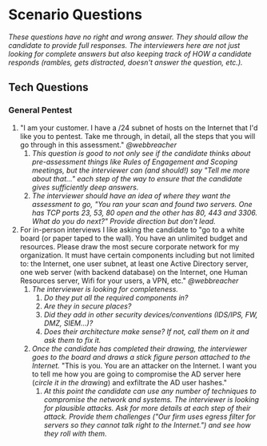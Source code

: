 # Scenario Questions #
*These questions have no right and wrong answer. They should allow the candidate to provide full responses. The interviewers here are not just looking for complete answers but also keeping track of HOW a candidate responds (rambles, gets distracted, doesn't answer the question, etc.).*

## Tech Questions ##
### General Pentest ###
1. "I am your customer. I have a /24 subnet of hosts on the Internet that I'd like you to pentest. Take me through, in detail, all the steps that you will go through in this assessment." *@webbreacher* 
    1. *This question is good to not only see if the candidate thinks about pre-assessment things like Rules of Engagement and Scoping meetings, but the interviewer can (and should!) say "Tell me more about that..." each step of the way to ensure that the candidate gives sufficiently deep answers.*
    2. *The interviewer should have an idea of where they want the assessment to go, "You ran your scan and found two servers. One has TCP ports 23, 53, 80 open and the other has 80, 443 and 3306. What do you do next?" Provide direction but don't lead.*
3. For in-person interviews I like asking the candidate to "go to a white board (or paper taped to the wall). You have an unlimited budget and resources. Please draw the most secure corporate network for my organization. It must have certain components including but not limited to: the Internet, one user subnet, at least one Active Directory server, one web server (with backend database) on the Internet, one Human Resources server, Wifi for your users, a VPN, etc."  *@webbreacher* 
    1. *The interviewer is looking for completeness.*
        1. *Do they put all the required components in?*
        2. *Are they in secure places?*
        3. *Did they add in other security devices/conventions (IDS/IPS, FW, DMZ, SIEM...)?*
        4. *Does their architecture make sense? If not, call them on it and ask them to fix it.*
    5. *Once the candidate has completed their drawing, the interviewer goes to the board and draws a stick figure person attached to the Internet.* "This is you. You are an attacker on the Internet. I want you to tell me how you are going to compromise the AD server here (*circle it in the drawing*) and exfiltrate the AD user hashes."
        1. *At this point the candidate can use any number of techniques to compromise the network and systems. The interviewer is looking for plausible attacks. Ask for more details at each step of their attack. Provide them challenges ("Our firm uses egress filter for servers so they cannot talk right to the Internet.") and see how they roll with them.*

